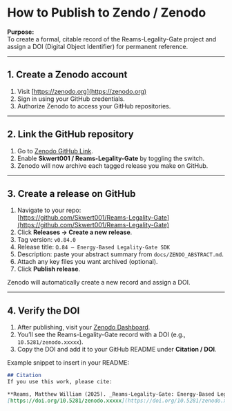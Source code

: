 # How to Publish to Zendo / Zenodo

**Purpose:**  
To create a formal, citable record of the Reams-Legality-Gate project and assign a DOI (Digital Object Identifier) for permanent reference.

---

## 1. Create a Zenodo account

1. Visit [https://zenodo.org](https://zenodo.org)  
2. Sign in using your GitHub credentials.  
3. Authorize Zenodo to access your GitHub repositories.

---

## 2. Link the GitHub repository

1. Go to [Zenodo GitHub Link](https://zenodo.org/account/settings/github/).  
2. Enable **Skwert001 / Reams-Legality-Gate** by toggling the switch.  
3. Zenodo will now archive each tagged release you make on GitHub.

---

## 3. Create a release on GitHub

1. Navigate to your repo:  
   [https://github.com/Skwert001/Reams-Legality-Gate](https://github.com/Skwert001/Reams-Legality-Gate)  
2. Click **Releases → Create a new release**.  
3. Tag version: `v0.84.0`  
4. Release title: `Ω.84 – Energy-Based Legality-Gate SDK`  
5. Description: paste your abstract summary from `docs/ZENDO_ABSTRACT.md`.  
6. Attach any key files you want archived (optional).  
7. Click **Publish release**.

Zenodo will automatically create a new record and assign a DOI.

---

## 4. Verify the DOI

1. After publishing, visit your [Zenodo Dashboard](https://zenodo.org/account/).  
2. You’ll see the Reams-Legality-Gate record with a DOI (e.g., `10.5281/zenodo.xxxxx`).  
3. Copy the DOI and add it to your GitHub README under **Citation / DOI**.

Example snippet to insert in your README:

```markdown
## Citation
If you use this work, please cite:

**Reams, Matthew William (2025). _Reams-Legality-Gate: Energy-Based Legality Gating for AI Reasoning (Ω.84)._ Zenodo.**
[https://doi.org/10.5281/zenodo.xxxxx](https://doi.org/10.5281/zenodo.xxxxx)
